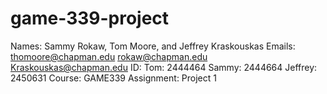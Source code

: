 # game-339-project
Names: Sammy Rokaw, Tom Moore, and Jeffrey Kraskouskas
Emails: thomoore@chapman.edu rokaw@chapman.edu Kraskouskas@chapman.edu
ID: Tom: 2444464 Sammy: 2444664 Jeffrey: 2450631
Course: GAME339
Assignment: Project 1
